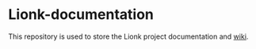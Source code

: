 # Lionk-documentation

This repository is used to store the Lionk project documentation and [wiki](https://github.com/Lionk-Framework/Lionk-documentation/wiki).
